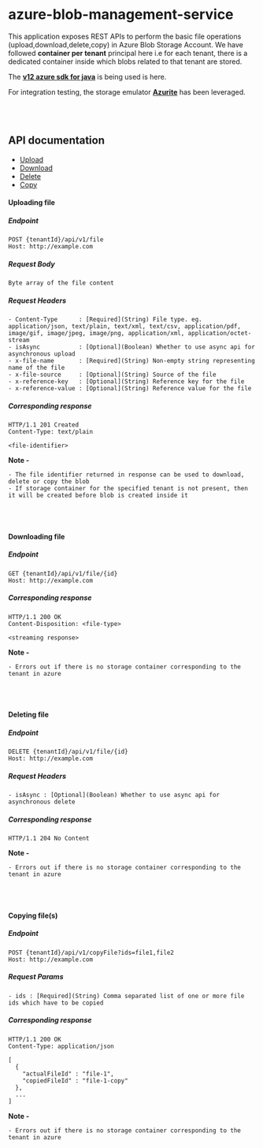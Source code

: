 # azure-blob-management-service

This application exposes REST APIs to perform the basic file operations (upload,download,delete,copy) 
in Azure Blob Storage Account. We have followed **container per tenant** principal here i.e for each tenant,
there is a dedicated container inside which blobs related to that tenant are stored. 

The [**v12 azure sdk for java**](https://github.com/Azure/azure-sdk-for-java/tree/master/sdk/storage/azure-storage-blob) is being used is here.
 
For integration testing, the storage emulator [**Azurite**](https://github.com/Azure/Azurite) has been leveraged.

 
<br>
<br>

## API documentation

- [Upload](#Upload)
- [Download](#Download)
- [Delete](#Delete)
- [Copy](#Copy)


#### Uploading file <a name="Upload"/>

##### Endpoint

    POST {tenantId}/api/v1/file
    Host: http://example.com

##### Request Body

    Byte array of the file content
    
##### Request Headers

    - Content-Type      : [Required](String) File type. eg. application/json, text/plain, text/xml, text/csv, application/pdf, image/gif, image/jpeg, image/png, application/xml, application/octet-stream
    - isAsync           : [Optional](Boolean) Whether to use async api for asynchronous upload
    - x-file-name       : [Required](String) Non-empty string representing name of the file
    - x-file-source     : [Optional](String) Source of the file
    - x-reference-key   : [Optional](String) Reference key for the file
    - x-reference-value : [Optional](String) Reference value for the file

##### Corresponding response

    HTTP/1.1 201 Created
    Content-Type: text/plain

    <file-identifier>
    
    
**Note -**

    - The file identifier returned in response can be used to download, delete or copy the blob
    - If storage container for the specified tenant is not present, then it will be created before blob is created inside it
    
<br>
<br>

#### Downloading file <a name="Download"/>

##### Endpoint

    GET {tenantId}/api/v1/file/{id}
    Host: http://example.com
    

##### Corresponding response

    HTTP/1.1 200 OK
    Content-Disposition: <file-type>

    <streaming response>
    
**Note -**

    - Errors out if there is no storage container corresponding to the tenant in azure
    
<br>
<br>

#### Deleting file <a name="Delete"/>

##### Endpoint

    DELETE {tenantId}/api/v1/file/{id}
    Host: http://example.com
    
##### Request Headers

    - isAsync : [Optional](Boolean) Whether to use async api for asynchronous delete

##### Corresponding response

    HTTP/1.1 204 No Content

**Note -**

    - Errors out if there is no storage container corresponding to the tenant in azure
    
<br>
<br>


#### Copying file(s) <a name="Copy"/>

##### Endpoint

    POST {tenantId}/api/v1/copyFile?ids=file1,file2
    Host: http://example.com
    
##### Request Params

    - ids : [Required](String) Comma separated list of one or more file ids which have to be copied

##### Corresponding response

    HTTP/1.1 200 OK
    Content-Type: application/json
    
    [
      {
        "actualFileId" : "file-1",
        "copiedFileId" : "file-1-copy"
      },
      ...
    ]  
    
**Note -**

    - Errors out if there is no storage container corresponding to the tenant in azure
